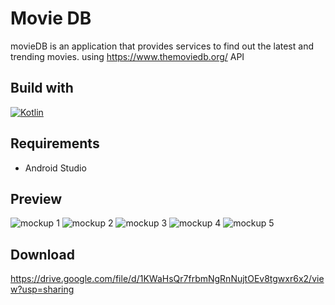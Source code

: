 # Movie DB

movieDB is an application that provides services to find out the latest and trending movies. using https://www.themoviedb.org/ API

## Build with

[![Kotlin](https://img.shields.io/badge/kotlin-lang-blue)](https://kotlinlang.org/)

## Requirements

- Android Studio

## Preview

![mockup 1](https://user-images.githubusercontent.com/68275732/116174023-d136c700-a737-11eb-8372-f6258ee5f0cd.png)
![mockup 2](https://user-images.githubusercontent.com/68275732/116174086-ef042c00-a737-11eb-8f77-fd733bf0d061.png)
![mockup 3](https://user-images.githubusercontent.com/68275732/116174087-f0355900-a737-11eb-94b4-5bf97274307a.png)
![mockup 4](https://user-images.githubusercontent.com/68275732/116174089-f1668600-a737-11eb-8267-ed67dba27903.png)
![mockup 5](https://user-images.githubusercontent.com/68275732/116174092-f297b300-a737-11eb-910e-7ecc4e994388.png)

## Download

https://drive.google.com/file/d/1KWaHsQr7frbmNgRnNujtOEv8tgwxr6x2/view?usp=sharing





